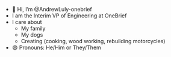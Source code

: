 - 👋 Hi, I’m @AndrewLuly-onebrief
- I am the Interim VP of Engineering at OneBrief
- I care about
  - My family
  - My dogs
  - Creating (cooking, wood working, rebuilding motorcycles)
- 😄 Pronouns: He/Him or They/Them


<!---
AndrewLuly-onebrief/AndrewLuly-onebrief is a ✨ special ✨ repository because its `README.md` (this file) appears on your GitHub profile.
You can click the Preview link to take a look at your changes.
--->
